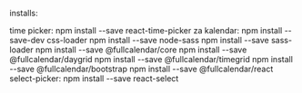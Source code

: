 installs:

time picker: npm install --save react-time-picker 
za kalendar: 
	npm install --save-dev css-loader 
	npm install --save node-sass 
	npm install --save sass-loader 
	npm install --save @fullcalendar/core 
	npm install --save @fullcalendar/daygrid 
	npm install --save @fullcalendar/timegrid 
	npm install --save @fullcalendar/bootstrap 
	npm install --save @fullcalendar/react
select-picker:
	npm install --save react-select